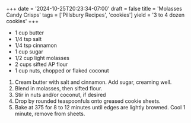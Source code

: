 +++
date = '2024-10-25T20:23:34-07:00'
draft = false
title = 'Molasses Candy Crisps'
tags = ['Pillsbury Recipes', 'cookies']
yield = '3 to 4 dozen cookies'
+++

* 1 cup butter
* 1/4 tsp salt
* 1/4 tsp cinnamon
* 1 cup sugar
* 1/2 cup light molasses
* 2 cups sifted AP flour
* 1 cup nuts, chopped or flaked coconut

1. Cream butter with salt and cinnamon. Add sugar, creaming well.
2. Blend in molasses, then sifted flour.
3. Stir in nuts and/or coconut, if desired
4. Drop by rounded teaspoonfuls onto greased cookie sheets.
5. Bake at 375 for 8 to 12 minutes until edges are lightly browned. Cool 1 minute, remove from sheets.

